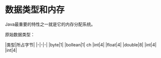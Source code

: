 # 数据类型和内存

Java最重要的特性之一就是它的内存分配系统。

原始数据类型：

|类型|所占字节|
|-|-|-|
|byte|1|
|bollean|1|
ch
|int|4|
|float|4|
|double|8|
|int|4|
|int|4|
